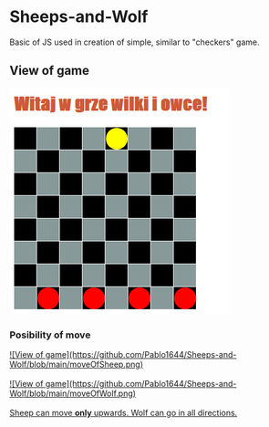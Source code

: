 # Sheeps-and-Wolf
Basic of JS  used in creation of simple, similar to "checkers" game.
## View of game
![View of game](https://github.com/Pablo1644/Sheeps-and-Wolf/blob/main/wilkiOwce.png)

### Posibility of move
<a href= "https://mathcircles.org/activity/wolves-and-sheep/">
![View of game](https://github.com/Pablo1644/Sheeps-and-Wolf/blob/main/moveOfSheep.png) </br> </br>
![View of game](https://github.com/Pablo1644/Sheeps-and-Wolf/blob/main/moveOfWolf.png) </br> </br>
Sheep can move <b>only</b> upwards. Wolf can go in all directions.
